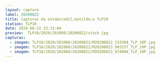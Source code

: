 ```yaml
---
layout: capture
label: 20200822
title: Capturas da esta&ccedil;&atilde;o TLP10
station: TLP10
date: 2020-08-22 23:33:04
preview:  TLP10/2020/202008/20200822/stack.jpg
capturas:
  - imagem: TLP10/2020/202008/20200822/M20200822_233304_TLP_10P.jpg
  - imagem: TLP10/2020/202008/20200822/M20200823_003157_TLP_10P.jpg
  - imagem: TLP10/2020/202008/20200822/M20200823_074004_TLP_10P.jpg
---
```

